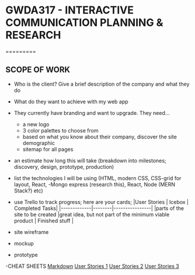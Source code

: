# GWDA317 - INTERACTIVE COMMUNICATION PLANNING & RESEARCH
=========
## SCOPE OF WORK
* Who is the client? Give a brief description of the company and what they do
* What do they want to achieve with my web app
* They currently have branding and want to upgrade. They need...
  * a new logo
  * 3 color palettes to choose from
  * based on what you know about their company, discover the site demographic
  * sitemap for all pages
* an estimate how long this will take (breakdown into milestones; discovery, design, prototype, production)
* list the technologies I will be using (HTML, modern CSS, CSS-grid for layout, React, -Mongo express (research this), React, Node (MERN Stack?) etc)
* use Trello to track progress; here are your cards; 
|User Stories | Icebox | Completed Tasks|
|-------------|--------|----------------|
|parts of the site to be created        |great idea, but not part of the minimum viable product | Finished stuff |


* site wireframe
* mockup
* prototype


-CHEAT SHEETS
[Markdown](https://github.com/adam-p/markdown-here/wiki/Markdown-Cheatsheet)
[User Stories 1](https://www.mountaingoatsoftware.com/agile/user-stories)
[User Stories 2](https://tech.gsa.gov/guides/user_story_example/)
[User Stories 3](https://codingsans.com/blog/user-stories-with-templates)


       

